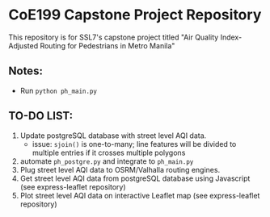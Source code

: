 # CoE199 Capstone Project Repository

This repository is for SSL7's capstone project titled "Air Quality Index-Adjusted Routing for Pedestrians in Metro Manila"

## Notes:
  * Run ``python ph_main.py``

## TO-DO LIST:
  1. Update postgreSQL database with street level AQI data.
      * issue: ``sjoin()`` is one-to-many; line features will be divided to multiple entries if it crosses multiple polygons
  2. automate ``ph_postgre.py`` and integrate to ``ph_main.py``
  3. Plug street level AQI data to OSRM/Valhalla routing engines.
  4. Get street level AQI data from postgreSQL database using Javascript (see express-leaflet repository)
  4. Plot street level AQI data on interactive Leaflet map (see express-leaflet repository)
